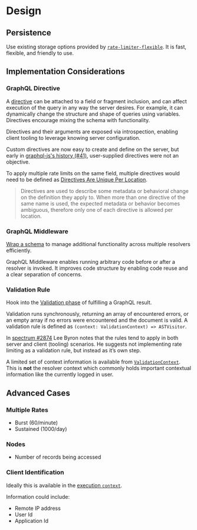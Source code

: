 # Design

## Persistence

Use existing storage options provided by [`rate-limiter-flexible`](https://github.com/animir/node-rate-limiter-flexible). It is fast, flexible, and friendly to use.

## Implementation Considerations

### GraphQL Directive

A [directive](https://graphql.org/learn/queries/#directives) can be attached to a field or fragment inclusion, and can affect execution of the query in any way the server desires. For example, it can dynamically change the structure and shape of queries using variables. Directives encourage mixing the schema with functionality.

Directives and their arguments are exposed via introspection, enabling client tooling to leverage knowing server configuration.

Custom directives are now easy to create and define on the server, but early in [graphql-js's history (#41)](https://github.com/graphql/graphql-js/issues/41#issuecomment-130554729), user-supplied directives were not an objective.

To apply multiple rate limits on the same field, multiple directives would need to be defined as [Directives Are Unique Per Location](https://facebook.github.io/graphql/June2018/#sec-Directives-Are-Unique-Per-Location).

> Directives are used to describe some metadata or behavioral change on the definition they apply to. When more than one directive of the same name is used, the expected metadata or behavior becomes ambiguous, therefore only one of each directive is allowed per location.

### GraphQL Middleware

[Wrap a schema](https://github.com/prisma/graphql-middleware) to manage additional functionality across multiple resolvers efficiently.

GraphQL Middleware enables running arbitrary code before or after a resolver is invoked. It improves code structure by enabling code reuse and a clear separation of concerns.

### Validation Rule

Hook into the [Validation phase](https://graphql.org/graphql-js/validation/) of fulfilling a GraphQL result.

Validation runs synchronously, returning an array of encountered errors, or an empty array if no errors were encountered and the document is valid. A validation rule is defined as `(context: ValidationContext) => ASTVisitor`.

In [spectrum #2874](https://github.com/withspectrum/spectrum/pull/2874#issuecomment-381711121) Lee Byron notes that the rules tend to apply in both server and client (tooling) scenarios. He suggests not implementing rate limiting as a validation rule, but instead as it’s own step.

A limited set of context information is available from [`ValidationContext`](https://github.com/DefinitelyTyped/DefinitelyTyped/blob/master/types/graphql/validation/ValidationContext.d.ts). This is **not** the resolver context which commonly holds important contextual information like the currently logged in user.

## Advanced Cases

### Multiple Rates

- Burst (60/minute)
- Sustained (1000/day)

### Nodes

- Number of records being accessed

### Client Identification

Ideally this is available in the [execution `context`](https://graphql.org/learn/execution/).

Information could include:

- Remote IP address
- User Id
- Application Id
